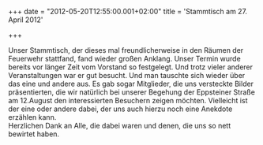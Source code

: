 +++
date = "2012-05-20T12:55:00.001+02:00"
title = 'Stammtisch am 27. April 2012'


+++

Unser Stammtisch, der dieses mal freundlicherweise in den Räumen der Feuerwehr stattfand, fand wieder großen Anklang. Unser Termin wurde bereits vor länger Zeit vom Vorstand so festgelegt. Und trotz vieler anderer Veranstaltungen war er gut besucht. Und man tauschte sich wieder über das eine und andere aus. Es gab sogar Mitglieder, die uns versteckte Bilder präsentierten, die wir natürlich bei unserer Begehung der Eppsteiner Straße am 12.August den interessierten Besuchern zeigen möchten. Vielleicht ist der eine oder andere dabei, der uns auch hierzu noch eine Anekdote erzählen kann.  
Herzlichen Dank an Alle, die dabei waren und denen, die uns so nett bewirtet haben.

      